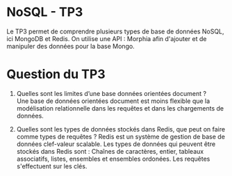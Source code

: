 # NoSQL - TP3 
  
   Le TP3 permet de comprendre plusieurs types de base de données NoSQL, ici MongoDB et Redis. 
  On utilise une API : Morphia afin d'ajouter et de manipuler des données pour la base Mongo.     

# Question du TP3

1) Quelles sont les limites d’une base données orientées document ?  
  Une base de données orientées document est moins flexible que la modélisation relationnelle dans les requêtes et dans les chargements de données. 
  
2) Quelles sont les types de données stockés dans Redis, que peut on faire comme types de requêtes ? 
  Redis est un système de gestion de base de données clef-valeur scalable. Les types de données qui peuvent être stockés dans Redis sont :
  Chaînes de caractères, entier, tableaux associatifs, listes, ensembles et ensembles ordonées. 
  Les requêtes s'effectuent sur les clés. 
  
  
